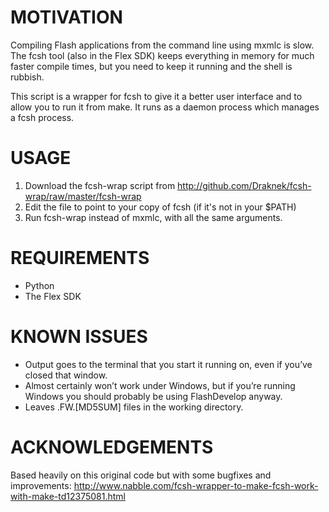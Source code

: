 MOTIVATION
==========

Compiling Flash applications from the command line using mxmlc is slow. The fcsh tool (also in the Flex SDK) keeps everything in memory for much faster compile times, but you need to keep it running and the shell is rubbish.

This script is a wrapper for fcsh to give it a better user interface and to allow you to run it from make. It runs as a daemon process which manages a fcsh process.


USAGE
=====

1. Download the fcsh-wrap script from http://github.com/Draknek/fcsh-wrap/raw/master/fcsh-wrap
2. Edit the file to point to your copy of fcsh (if it's not in your $PATH)
3. Run fcsh-wrap instead of mxmlc, with all the same arguments.


REQUIREMENTS
============

* Python
* The Flex SDK


KNOWN ISSUES
============

* Output goes to the terminal that you start it running on, even if you’ve closed that window.
* Almost certainly won’t work under Windows, but if you’re running Windows you should probably be using FlashDevelop anyway.
* Leaves .FW.[MD5SUM] files in the working directory.


ACKNOWLEDGEMENTS
================

Based heavily on this original code but with some bugfixes and improvements:
http://www.nabble.com/fcsh-wrapper-to-make-fcsh-work-with-make-td12375081.html



